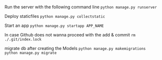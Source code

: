 Run the server with the following command line
`python manage.py runserver`

Deploy staticfiles
`python manage.py collectstatic`

Start an app
`python manage.py startapp APP_NAME`

In case Github does not wanna proceed with the add & commit
`rm ./.git/index.lock`

migrate db after creating the Models
`python manage.py makemigrations`
`python manage.py migrate`
